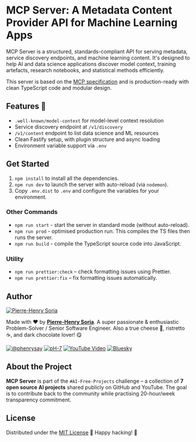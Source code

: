 # MCP Server: A Metadata Content Provider API for Machine Learning Apps

MCP Server is a structured, standards-compliant API for serving metadata, service discovery endpoints, and machine learning content. It's designed to help AI and data science applications discover model context, training artefacts, research notebooks, and statistical methods efficiently.

This server is based on the [MCP specification](https://www.modelcontext.org/spec) and is production-ready with clean TypeScript code and modular design.


## Features 🚀

- `.well-known/model-context` for model-level context resolution
- Service discovery endpoint at `/v1/discovery`
- `/v1/content` endpoint to list data science and ML resources
- Clean Fastify setup, with plugin structure and async loading
- Environment variable support via `.env`


## Get Started

1. `npm install` to install all the dependencies.
2. `npm run dev` to launch the server with auto-reload (via `nodemon`).
3. Copy `.env.dist` to `.env` and configure the variables for your environment.


### Other Commands

- `npm run start` - start the server in standard mode (without auto-reload).
- `npm run prod` - optimised production run. This compiles the TS files then runs the server.
- `npm run build` - compile the TypeScript source code into JavaScript.


### Utility

- `npm run prettier:check` – check formatting issues using Prettier.
- `npm run prettier:fix` – fix formatting issues automatically.


## Author

[![Pierre-Henry Soria](https://avatars0.githubusercontent.com/u/1325411?s=200)](https://ph7.me "Pierre-Henry Soria, Software Developer")

Made with ❤️ by **[Pierre-Henry Soria](https://pierrehenry.be)**. A super passionate & enthusiastic Problem-Solver / Senior Software Engineer. Also a true cheese 🧀, ristretto ☕️, and dark chocolate lover! 😋

[![@phenrysay](https://img.shields.io/badge/x-000000?style=for-the-badge&logo=x)](https://x.com/phenrysay "Follow Me on X")  [![pH-7](https://img.shields.io/badge/GitHub-100000?style=for-the-badge&logo=github&logoColor=white)](https://github.com/pH-7 "My GitHub")  [![YouTube Video](https://img.shields.io/badge/YouTube-FF0000?style=for-the-badge&logo=youtube&logoColor=white)](https://youtube.com/@pH7Programming "YouTube SucceedAI Video")  [![Bluesky](https://img.shields.io/badge/bluesky-1e90ff?style=for-the-badge&logo=data:image/svg+xml;base64,PHN2ZyBmaWxsPSIjMDAwMDAwIiBoZWlnaHQ9IjI0cHgiIHZpZXdCb3g9IjAgMCAzMiAzMiIgd2lkdGg9IjI0cHgiIHhtbG5zPSJodHRwOi8vd3d3LnczLm9yZy8yMDAwL3N2ZyI+PHBhdGggZD0iTTMwIDZsLTIuOTk5LTEuNjY2TDMyIDMuMzQgMjMuMTg5IDAgMTYuMDA2IDUuMzQgOC44MTMgMCAwIDMuMzQgNC45OTkgNC4zMzQgMCA2bDUuMDAxIDQuODAzTDQgMjAuODFWMjRsNS4wMDEtMS42NjZMMTYgMjhMMjIuOTk5IDIyLjM0IDMyIDI0di0zLjE4OUwyNy4wMDIgMTIgMzAgNiIgLz48L3N2Zz4=)](https://bsky.app/profile/ph7s.bsky.social "Bluesky Profile")


## About the Project

**MCP Server** is part of the `#AI-Free-Projects` challenge – a collection of **7 open source AI projects** shared publicly on GitHub and YouTube. The goal is to contribute back to the community while practising 20-hour/week transparency commitment.


## License

Distributed under the [MIT License](LICENSE.md) 🎉 Happy hacking! 🤠